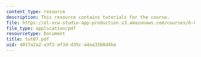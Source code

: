 ```yaml
---
content_type: resource
description: This resource contains tutorials for the course.
file: https://ol-ocw-studio-app-production.s3.amazonaws.com/courses/6-041-probabilistic-systems-analysis-and-applied-probability-spring-2006/4017a2a2a3f2af3dd35ca4aa35b0d4ba_tut07.pdf
file_type: application/pdf
resourcetype: Document
title: tut07.pdf
uid: 4017a2a2-a3f2-af3d-d35c-a4aa35b0d4ba
---
```

